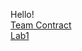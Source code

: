 Hello! <br />
[Team Contract](https://nas256.github.io/ece3400_team13/team_contract) <br />
[Lab1](https://nas256.github.io/labs/ece3400_team13/lab1)
